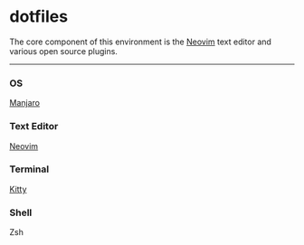 # dotfiles

The core component of this environment is the [Neovim](https://neovim.io/) text editor and various open source plugins.

<hr>

### OS
[Manjaro](https://manjaro.org/)

### Text Editor
[Neovim](./nvim/.config/nvim/)

### Terminal
[Kitty](https://sw.kovidgoyal.net/kitty/)

### Shell
Zsh

